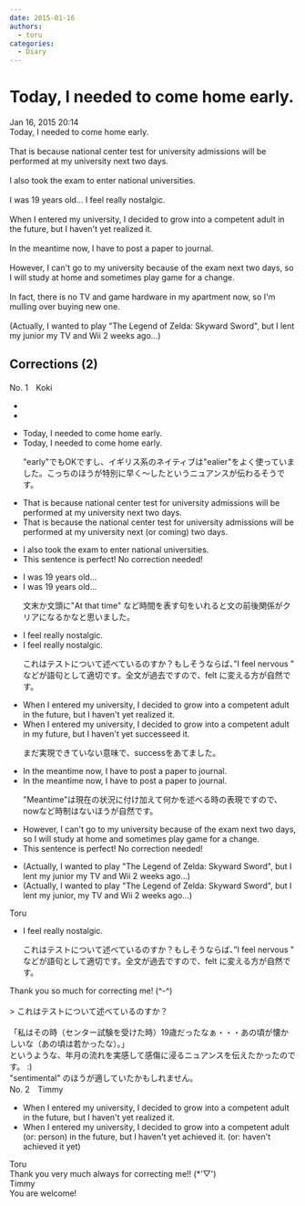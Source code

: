 ```yaml
---
date: 2015-01-16
authors:
  - toru
categories:
  - Diary
---
```


<h1 id="subject_show">Today, I needed to come home early.</h1>
<div class="date">Jan 16, 2015 20:14</div>
<div id="post"><div id="body_show_ori">
Today, I needed to come home early.<br/><br/>That is because national center test for university admissions will be performed at my university next two days.<br/><br/>I also took the exam to enter national universities.<br/><br/>I was 19 years old... I feel really nostalgic.<br/><br/>When I entered my university, I decided to grow into a competent adult in the future, but I haven't yet realized it.<br/><br/>In the meantime now, I have to post a paper to journal.<br/><br/>However, I can't go to my university because of the exam next two days, so I will study at home and sometimes play game for a change.<br/><br/>In fact, there is no TV and game hardware in my apartment now, so I'm mulling over buying new one.<br/><br/>(Actually, I wanted to play "The Legend of Zelda: Skyward Sword", but I lent my junior my TV and Wii 2 weeks ago...)
</div></div>

<!-- more -->


## Corrections (2)
<div id="block"><div class="first_name"> No. 1　<span class="just_name">Koki </span></div><div id="block2">
<ul class="correction_field">
<li class="incorrect"></li>
<li class="corrected correct">

</li>
</ul>
<ul class="correction_field">
<li class="incorrect">Today, I needed to come home early.</li>
<li class="corrected correct">
Today, I needed to come home early.
<p class="correction_comment">"early"でもOKですし、イギリス系のネイティブは"ealier"をよく使っていました。こっちのほうが特別に早く～したというニュアンスが伝わるそうです。</p>
</li>
</ul>
<ul class="correction_field">
<li class="incorrect">That is because national center test for university admissions will be performed at my university next two days.</li>
<li class="corrected correct">
That is because <span class="f_red">the</span> national center test for university admissions will be performed at my university next (or <span class="f_red">coming</span>) two days.
</li>
</ul>
<ul class="correction_field">
<li class="incorrect">I also took the exam to enter national universities.</li>
<li class="corrected perfect">This sentence is perfect! No correction needed!</li>
</ul>
<ul class="correction_field">
<li class="incorrect">I was 19 years old...</li>
<li class="corrected correct">
I was 19 years old...
<p class="correction_comment">文末か文頭に"At that time" など時間を表す句をいれると文の前後関係がクリアになるかなと思いました。</p>
</li>
</ul>
<ul class="correction_field">
<li class="incorrect">I feel really nostalgic.</li>
<li class="corrected correct">
I feel really nostalgic.
<p class="correction_comment">これはテストについて述べているのすか？もしそうならば、”I feel nervous " などが語句として適切です。全文が過去ですので、felt に変える方が自然です。</p>
</li>
</ul>
<ul class="correction_field">
<li class="incorrect">When I entered my university, I decided to grow into a competent adult in the future, but I haven't yet realized it.</li>
<li class="corrected correct">
When I entered my university, I decided to grow into a competent adult in <span class="f_red">my</span> future, but I haven't yet <span class="f_red">successeed</span> it.
<p class="correction_comment">まだ実現できていない意味で、successをあてました。</p>
</li>
</ul>
<ul class="correction_field">
<li class="incorrect">In the meantime now, I have to post a paper to journal.</li>
<li class="corrected correct">
In the meantime <span class="sline">now</span>, I have to post a paper to journal.
<p class="correction_comment">"Meantime"は現在の状況に付け加えて何かを述べる時の表現ですので、nowなど時制はないほうが自然です。</p>
</li>
</ul>
<ul class="correction_field">
<li class="incorrect">However, I can't go to my university because of the exam next two days, so I will study at home and sometimes play game for a change.</li>
<li class="corrected perfect">This sentence is perfect! No correction needed!</li>
</ul>
<ul class="correction_field">
<li class="incorrect">(Actually, I wanted to play "The Legend of Zelda: Skyward Sword", but I lent my junior my TV and Wii 2 weeks ago...)</li>
<li class="corrected correct">
(Actually, I wanted to play "The Legend of Zelda: Skyward Sword", but I lent my junior<span class="f_red">, </span>my TV and Wii 2 weeks ago...)
</li>
</ul>
</div><div class="name"><span class="just_name">Toru</span><br><div class="quote_field"><ul class="correction_field">
<li class="corrected correct">
I feel really nostalgic.
<p class="correction_comment">
これはテストについて述べているのすか？もしそうならば、”I feel nervous " などが語句として適切です。全文が過去ですので、felt に変える方が自然です。
</p>
</li>
</ul></div>
Thank you so much for correcting me! (^-^)<br/><br/>&gt; これはテストについて述べているのすか？<br/><br/>「私はその時（センター試験を受けた時）19歳だったなぁ・・・あの頃が懐かしいな（あの頃は若かったな）。」<br/>というような、年月の流れを実感して感傷に浸るニュアンスを伝えたかったのです。 :)<br/>"sentimental" のほうが適していたかもしれません。
</div>
</div>
<div id="block"><div class="first_name"> No. 2　<span class="just_name">Timmy</span></div><div id="block2">
<ul class="correction_field">
<li class="incorrect">When I entered my university, I decided to grow into a competent adult in the future, but I haven't yet realized it.</li>
<li class="corrected correct">
When I entered my university, I decided to grow into a competent adult (or: <span class="f_blue">person</span>) in the future, but I haven't yet <span class="f_blue">achieved </span>it. (or: haven't <span class="f_blue">achieved </span>it yet)
</li>
</ul>
</div><div class="name"><span class="just_name">Toru</span><br>
Thank you very much always for correcting me!! (*'▽')
</div>
<div class="name"><span class="just_name">Timmy</span><br>
You are welcome!
</div>
</div>
